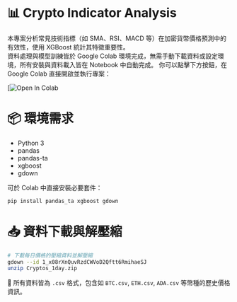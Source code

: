 # 📊 Crypto Indicator Analysis

本專案分析常見技術指標（如 SMA、RSI、MACD 等）在加密貨幣價格預測中的有效性，使用 XGBoost 統計其特徵重要性。  
資料處理與模型訓練皆於 Google Colab 環境完成，無需手動下載資料或設定環境，所有安裝與資料載入皆在 Notebook 中自動完成。
你可以點擊下方按鈕，在 Google Colab 直接開啟並執行專案：

[![Open In Colab](https://colab.research.google.com/drive/1c4DSuPSMAFO7b7sSfLmrRu8m82O2ATew#scrollTo=x_3BQwHBmtAr)


# 📦 環境需求
- Python 3
- pandas
- pandas-ta
- xgboost
- gdown

可於 Colab 中直接安裝必要套件：
```bash
pip install pandas_ta xgboost gdown

```

# 📥 資料下載與解壓縮

```bash
# 下載每日價格的壓縮資料並解壓縮
gdown --id 1_x08rXnQuvRzdCWVoD2Qftt6RmihaeSJ
unzip Cryptos_1day.zip
```

📌 所有資料皆為 `.csv` 格式，包含如 `BTC.csv`, `ETH.csv`, `ADA.csv` 等幣種的歷史價格資訊。
